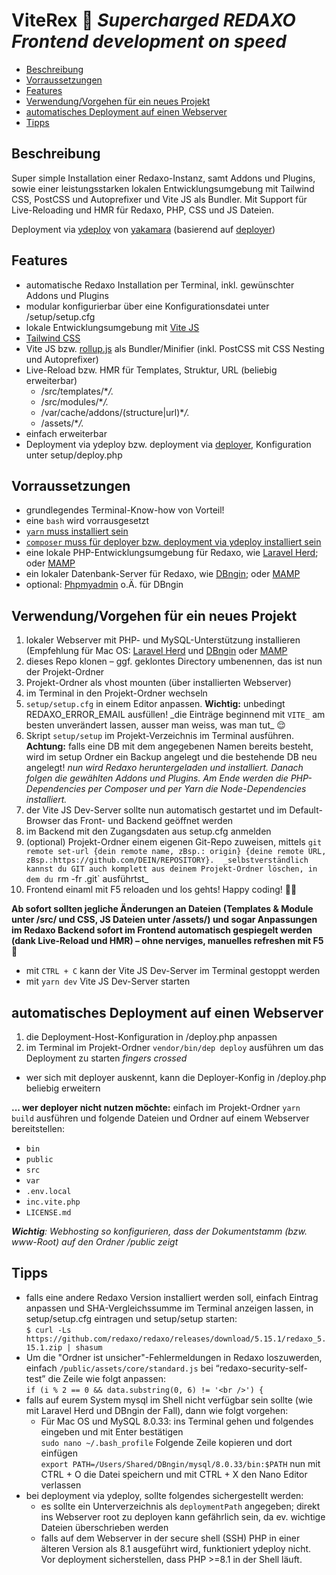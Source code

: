 # ViteRex 🚀 _Supercharged REDAXO Frontend development on speed_

- [Beschreibung](#beschreibung)
- [Vorraussetzungen](#requirements)
- [Features](#features)
- [Verwendung/Vorgehen für ein neues Projekt](#anker-neues-projekt)
- [automatisches Deployment auf einen Webserver](#deployment)
- [Tipps](#tips)

<a name="beschreibung"></a>

## Beschreibung

Super simple Installation einer Redaxo-Instanz, samt Addons und Plugins, sowie
einer leistungsstarken lokalen Entwicklungsumgebung mit Tailwind CSS, PostCSS und
Autoprefixer und Vite JS als Bundler.
Mit Support für Live-Reloading und HMR für Redaxo, PHP, CSS und JS Dateien.

Deployment via [ydeploy](https://github.com/yakamara/ydeploy) von [yakamara](https://github.com/yakamara/) (basierend auf [deployer](https://deployer.org/))

<a name="features"></a>

## Features

- automatische Redaxo Installation per Terminal, inkl. gewünschter Addons und Plugins
- modular konfigurierbar über eine Konfigurationsdatei unter /setup/setup.cfg
- lokale Entwicklungsumgebung mit [Vite JS](https://vitejs.dev/)
- [Tailwind CSS](https://tailwindcss.com/)
- Vite JS bzw. [rollup.js](https://rollupjs.org/) als Bundler/Minifier (inkl. PostCSS mit CSS Nesting und Autoprefixer)
- Live-Reload bzw. HMR für Templates, Struktur, URL (beliebig erweiterbar)
  - /src/templates/\*_/._
  - /src/modules/\*_/._
  - /var/cache/addons/(structure|url)\*_/._
  - /assets/\*_/._
- einfach erweiterbar
- Deployment via ydeploy bzw. deployment via [deployer](https://deployer.org/), Konfiguration unter setup/deploy.php

<a name="requirements"></a>

## Vorraussetzungen

- grundlegendes Terminal-Know-how von Vorteil!
- eine `bash` wird vorrausgesetzt
- [`yarn` muss installiert sein](https://yarnpkg.com)
- [`composer` muss für deployer bzw. deployment via ydeploy installiert sein](https://getcomposer.org/)
- eine lokale PHP-Entwicklungsumgebung für Redaxo, wie [Laravel Herd](https://herd.laravel.com/); oder [MAMP](https://www.mamp.info)
- ein lokaler Datenbank-Server für Redaxo, wie [DBngin](https://dbngin.com/); oder [MAMP](https://www.mamp.info)
- optional: [Phpmyadmin](http://phpmyadmin.net/) o.Ä. für DBngin

<a name="anker-neues-projekt"></a>

## Verwendung/Vorgehen für ein neues Projekt

1. lokaler Webserver mit PHP- und MySQL-Unterstützung installieren (Empfehlung für Mac OS: [Laravel Herd](https://herd.laravel.com/) und [DBngin](https://dbngin.com/) oder [MAMP](https://www.mamp.info)
2. dieses Repo klonen – ggf. geklontes Directory umbenennen, das ist nun der Projekt-Ordner
3. Projekt-Ordner als vhost mounten (über installierten Webserver)
4. im Terminal in den Projekt-Ordner wechseln
5. `setup/setup.cfg` in einem Editor anpassen. __Wichtig:__ unbedingt REDAXO_ERROR_EMAIL ausfüllen!
   _die Einträge beginnend mit `VITE_` am besten unverändert lassen, ausser man weiss, was man tut\_ 😌
6. Skript `setup/setup` im Projekt-Verzeichnis im Terminal ausführen. __Achtung:__ falls eine DB mit dem angegebenen Namen bereits besteht, wird im setup Ordner ein Backup angelegt und die bestehende DB neu angelegt!
   _nun wird Redaxo heruntergeladen und installiert. Danach folgen die gewählten Addons und Plugins. Am Ende werden die PHP-Dependencies per Composer und per Yarn die Node-Dependencies installiert._
7. der Vite JS Dev-Server sollte nun automatisch gestartet und im Default-Browser das Front- und Backend geöffnet werden
8. im Backend mit den Zugangsdaten aus setup.cfg anmelden
9. (optional) Projekt-Ordner einem eigenen Git-Repo zuweisen, mittels `git remote set-url {dein remote name, zBsp.: origin} {deine remote URL, zBsp.:https://github.com/DEIN/REPOSITORY}. 
  _selbstverständlich kannst du GIT auch komplett aus deinem Projekt-Ordner löschen, in dem du `rm -fr .git` ausführtst_
10. Frontend einaml mit F5 reloaden und los gehts! Happy coding! 🙌🏼

**Ab sofort sollten jegliche Änderungen an Dateien (Templates & Module unter /src/ und CSS, JS Dateien unter /assets/) und sogar Anpassungen im Redaxo Backend sofort im Frontend automatisch gespiegelt werden (dank Live-Reload und HMR) – ohne nerviges, manuelles refreshen mit F5** 🍔

- mit `CTRL + C` kann der Vite JS Dev-Server im Terminal gestoppt werden
- mit `yarn dev` Vite JS Dev-Server starten

<a name="deployment"></a>

## automatisches Deployment auf einen Webserver

1. die Deployment-Host-Konfiguration in /deploy.php anpassen
2. im Terminal im Projekt-Ordner `vendor/bin/dep deploy` ausführen um das Deployment zu starten _fingers crossed_

- wer sich mit deployer auskennt, kann die Deployer-Konfig in /deploy.php beliebig erweitern

**... wer deployer nicht nutzen möchte:**
einfach im Projekt-Ordner `yarn build` ausführen und folgende Dateien und Ordner auf einem Webserver bereitstellen:

- `bin`
- `public`
- `src`
- `var`
- `.env.local`
- `inc.vite.php`
- `LICENSE.md`

_**Wichtig**: Webhosting so konfigurieren, dass der Dokumentstamm (bzw. www-Root) auf den Ordner /public zeigt_

<a name="tips"></a>

## Tipps

- falls eine andere Redaxo Version installiert werden soll, einfach Eintrag anpassen und SHA-Vergleichssumme im Terminal anzeigen lassen, in setup/setup.cfg eintragen und setup/setup starten:<br/>
  `$ curl -Ls https://github.com/redaxo/redaxo/releases/download/5.15.1/redaxo_5.15.1.zip | shasum`
- Um die "Ordner ist unsicher"-Fehlermeldungen in Redaxo loszuwerden, einfach `/public/assets/core/standard.js` bei “redaxo-security-self-test” die Zeile wie folgt anpassen:<br/>
  `if (i % 2 == 0 && data.substring(0, 6) != '<br />') {`
- falls auf eurem System mysql im Shell nicht verfügbar sein sollte (wie mit Laravel Herd und DBngin der Fall), dann wie folgt vorgehen:
  - Für Mac OS und MySQL 8.0.33:
    ins Terminal gehen und folgendes eingeben und mit Enter bestätigen<br/>
    `sudo nano ~/.bash_profile`
    Folgende Zeile kopieren und dort einfügen<br/>
    `export PATH=/Users/Shared/DBngin/mysql/8.0.33/bin:$PATH`
    nun mit CTRL + O die Datei speichern und mit CTRL + X den Nano Editor verlassen
- bei deployment via ydeploy, sollte folgendes sichergestellt werden:
  - es sollte ein Unterverzeichnis als `deploymentPath` angegeben; direkt ins Webserver root zu deployen kann gefährlich sein, da ev. wichtige Dateien überschrieben werden
  - falls auf dem Webserver in der secure shell (SSH) PHP in einer älteren Version als 8.1 ausgeführt wird, funktioniert ydeploy nicht. Vor deployment sicherstellen, dass PHP >=8.1 in der Shell läuft.
